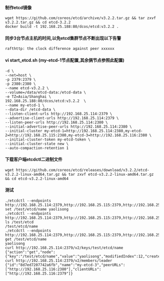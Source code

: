 #### 制作etcd镜像
    wget https://github.com/coreos/etcd/archive/v3.2.2.tar.gz && tar zxvf v3.2.2.tar.gz && cd etcd-3.2.2
    docker build -t 192.168.25.188:80/dcos/etcd:v3.2.2 .
#### 同步3台节点主机的时间,以免etcd集群节点不断出现以下告警
    rafthttp: the clock difference against peer xxxxxx
#### vi start_etcd.sh (my-etcd-1节点配置,其余俩节点参照此配置)
    -d \
    --net=host \
    -p 2379:2379 \
    -p 2380:2380 \
    --name etcd-v3.2.2 \
    --volume=/data/etcd-data:/etcd-data \
    -e TZ=Asia/Shanghai \
    192.168.25.188:80/dcos/etcd:v3.2.2  \
    --name my-etcd-1 \
    --data-dir /etcd-data \
    --listen-client-urls http://192.168.25.114:2379 \
    --advertise-client-urls http://192.168.25.114:2379 \
    --listen-peer-urls http://192.168.25.114:2380 \
    --initial-advertise-peer-urls http://192.168.25.114:2380 \
    --initial-cluster my-etcd-1=http://192.168.25.114:2380,my-etcd-2=http://192.168.25.115:2380,my-etcd-3=http://192.168.25.116:2380 \
    --initial-cluster-token my-etcd-token \
    --initial-cluster-state new \
    --auto-compaction-retention 1
#### 下载客户端etcdctl二进制文件
    wget https://github.com/coreos/etcd/releases/download/v3.2.2/etcd-v3.2.2-linux-amd64.tar.gz && tar zxvf etcd-v3.2.2-linux-amd64.tar.gz && cd etcd-v3.2.2-linux-amd64
#### 测试
    ./etcdctl --endpoints http://192.168.25.114:2379,http://192.168.25.115:2379,http://192.168.25.116:2379 set /test/etcd/name yaolisong
    ./etcdctl --endpoints http://192.168.25.114:2379,http://192.168.25.115:2379,http://192.168.25.116:2379 ls /test/etcd
    /test/etcd/name
    ./etcdctl --endpoints http://192.168.25.114:2379,http://192.168.25.115:2379,http://192.168.25.116:2379 get /test/etcd/name
    yaolisong
    curl http://192.168.25.114:2379/v2/keys/test/etcd/name
    {"action":"get","node":{"key":"/test/etcd/name","value":"yaolisong","modifiedIndex":12,"createdIndex":12}}
    curl http://192.168.25.114:2379/v2/members/leader
    {"id":"8d7ed7207742a6fb","name":"my-etcd-3","peerURLs":["http://192.168.25.116:2380"],"clientURLs":["http://192.168.25.116:2379"]}